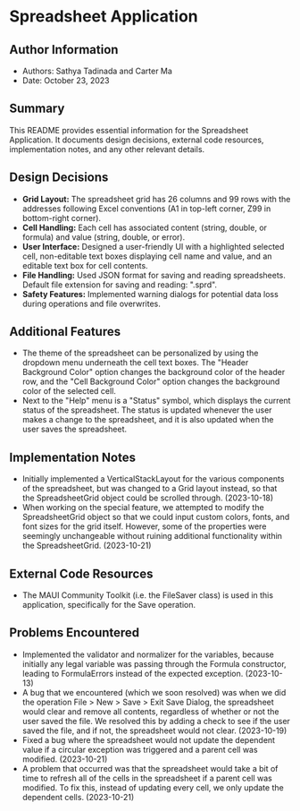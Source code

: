 # Spreadsheet Application

## Author Information

- Authors: Sathya Tadinada and Carter Ma
- Date: October 23, 2023

## Summary

This README provides essential information for the Spreadsheet Application. It documents design decisions, external code resources, implementation notes, and any other relevant details.

## Design Decisions

- **Grid Layout:** The spreadsheet grid has 26 columns and 99 rows with the addresses following Excel conventions (A1 in top-left corner, Z99 in bottom-right corner).
- **Cell Handling:** Each cell has associated content (string, double, or formula) and value (string, double, or error).
- **User Interface:** Designed a user-friendly UI with a highlighted selected cell, non-editable text boxes displaying cell name and value, and an editable text box for cell contents.
- **File Handling:** Used JSON format for saving and reading spreadsheets. Default file extension for saving and reading: ".sprd".
- **Safety Features:** Implemented warning dialogs for potential data loss during operations and file overwrites.

## Additional Features

- The theme of the spreadsheet can be personalized by using the dropdown menu underneath the cell text boxes. The "Header Background Color" option changes the background color of the header row, and the "Cell Background Color" option changes the background color of the selected cell.
- Next to the "Help" menu is a "Status" symbol, which displays the current status of the spreadsheet. The status is updated whenever the user makes a change to the spreadsheet, and it is also updated when the user saves the spreadsheet.

## Implementation Notes

- Initially implemented a VerticalStackLayout for the various components of the spreadsheet, but was changed to a Grid layout instead, so that the SpreadsheetGrid object could be scrolled through. (2023-10-18)
- When working on the special feature, we attempted to modify the SpreadsheetGrid object so that we could input custom colors, fonts, and font sizes for the grid itself. However, some of the properties were seemingly unchangeable without ruining additional functionality within the SpreadsheetGrid. (2023-10-21)

## External Code Resources

- The MAUI Community Toolkit (i.e. the FileSaver class) is used in this application, specifically for the Save operation.

## Problems Encountered

- Implemented the validator and normalizer for the variables, because initially any legal variable was passing through the Formula constructor, leading to FormulaErrors instead of the expected exception. (2023-10-13)
- A bug that we encountered (which we soon resolved) was when we did the operation File > New > Save > Exit Save Dialog, the spreadsheet would clear and remove all contents, regardless of whether or not the user saved the file. We resolved this by adding a check to see if the user saved the file, and if not, the spreadsheet would not clear. (2023-10-19)
- Fixed a bug where the spreadsheet would not update the dependent value if a circular exception was triggered and a parent cell was modified. (2023-10-21)
- A problem that occurred was that the spreadsheet would take a bit of time to refresh all of the cells in the spreadsheet if a parent cell was modified. To fix this, instead of updating every cell, we only update the dependent cells. (2023-10-21)